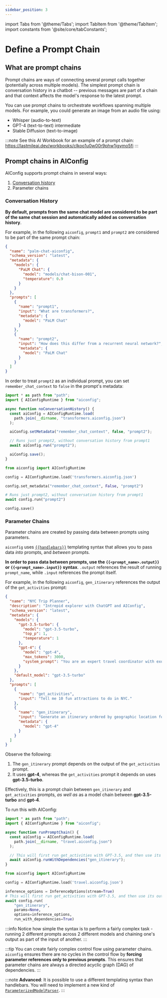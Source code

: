 ```yaml
---
sidebar_position: 3
---
```


import Tabs from '@theme/Tabs';
import TabItem from '@theme/TabItem';
import constants from '@site/core/tabConstants';

# Define a Prompt Chain

## What are prompt chains

Prompt chains are ways of connecting several prompt calls together (potentially across multiple models). The simplest prompt chain is conversation history in a chatbot -- previous messages are part of a chain and that context affects the model's response to the latest prompt.

You can use prompt chains to orchestrate workflows spanning multiple models. For example, you could generate an image from an audio file using:

- Whisper (audio-to-text)
- GPT-4 (text-to-text) intermediate
- Stable Diffusion (text-to-image)

:::note
See this AI Workbook for an example of a prompt chain: https://lastmileai.dev/workbooks/clkoo1u0w00r9phw1jgymo5fi
:::

## Prompt chains in AIConfig

AIConfig supports prompt chains in several ways:

1. [Conversation history](#conversation-history)
2. Parameter chains

### Conversation History

**By default, prompts from the same chat model are considered to be part of the same chat session and automatically added as conversation history**.

For example, in the following `aiconfig`, `prompt1` and `prompt2` are considered to be part of the same prompt chain:

```json title="transformers.aiconfig.json"
{
  "name": "palm-chat-aiconfig",
  "schema_version": "latest",
  "metadata": {
    "models": {
      "PaLM Chat": {
        "model": "models/chat-bison-001",
        "temperature": 0.9
      }
    }
  },
  "prompts": [
    {
      "name": "prompt1",
      "input": "What are transformers?",
      "metadata": {
        "model": "PaLM Chat"
      }
    },
    {
      "name": "prompt2",
      "input": "How does this differ from a recurrent neural network?",
      "metadata": {
        "model": "PaLM Chat"
      }
    }
  ]
}
```

In order to treat `prompt2` as an individual prompt, you can set `remember_chat_context` to `false` in the prompt's metadata:

<Tabs groupId="aiconfig-language" queryString defaultValue={constants.defaultAIConfigLanguage} values={constants.aiConfigLanguages}>
<TabItem value="node">

```typescript title="app.ts"
import * as path from "path";
import { AIConfigRuntime } from "aiconfig";

async function noConversationHistory() {
  const aiConfig = AIConfigRuntime.load(
    path.join(__dirname, "transformers.aiconfig.json")
  );

  aiConfig.setMetadata("remember_chat_context", false, "prompt2");

  // Runs just prompt2, without conversation history from prompt1
  await aiConfig.run("prompt2");

  aiConfig.save();
}
```

</TabItem>
<TabItem value="python">

```python title="app.py"
from aiconfig import AIConfigRuntime

config = AIConfigRuntime.load('transformers.aiconfig.json')

config.set_metadata("remember_chat_context", False, "prompt2")

# Runs just prompt2, without conversation history from prompt1
await config.run("prompt2")

config.save()
```

</TabItem>
</Tabs>

### Parameter Chains

Parameter chains are created by passing data between prompts using parameters.

`aiconfig` uses [`{{handlebars}}`](https://handlebarsjs.com/) templating syntax that allows you to pass data _into_ prompts, and _between_ prompts.

**In order to pass data between prompts, use the `{{<prompt_name>.output}}` or `{{<prompt_name>.input}}` syntax**. `.output` references the result of running `prompt_name`, while `.input` references the prompt itself.

For example, in the following `aiconfig`, `gen_itinerary` references the output of the `get_activities` prompt:

```json title="travel.aiconfig.json"
{
  "name": "NYC Trip Planner",
  "description": "Intrepid explorer with ChatGPT and AIConfig",
  "schema_version": "latest",
  "metadata": {
    "models": {
      "gpt-3.5-turbo": {
        "model": "gpt-3.5-turbo",
        "top_p": 1,
        "temperature": 1
      },
      "gpt-4": {
        "model": "gpt-4",
        "max_tokens": 3000,
        "system_prompt": "You are an expert travel coordinator with exquisite taste."
      }
    },
    "default_model": "gpt-3.5-turbo"
  },
  "prompts": [
    {
      "name": "get_activities",
      "input": "Tell me 10 fun attractions to do in NYC."
    },
    {
      "name": "gen_itinerary",
      "input": "Generate an itinerary ordered by geographic location for these activities: {{get_activities.output}}.",
      "metadata": {
        "model": "gpt-4"
      }
    }
  ]
}
```

Observe the following:

1. The `gen_itinerary` prompt depends on the output of the `get_activities` prompt.
2. It uses **gpt-4**, whereas the `get_activities` prompt it depends on uses **gpt-3.5-turbo**.

Effectively, this is a prompt chain between `gen_itinerary` and `get_activities` prompts, _as well as_ as a model chain between **gpt-3.5-turbo** and **gpt-4**.

To run this with AIConfig:

<Tabs groupId="aiconfig-language" queryString defaultValue={constants.defaultAIConfigLanguage} values={constants.aiConfigLanguages}>
<TabItem value="node">

```typescript
import * as path from "path";
import { AIConfigRuntime } from "aiconfig";

async function runPromptChain() {
  const aiConfig = AIConfigRuntime.load(
    path.join(__dirname, "travel.aiconfig.json")
  );

  // This will first run get_activities with GPT-3.5, and then use its output to run the gen_itinerary using GPT-4
  await aiConfig.runWithDependencies("gen_itinerary");
}
```

</TabItem>
<TabItem value="python">

```python
from aiconfig import AIConfigRuntime

config = AIConfigRuntime.load('travel.aiconfig.json')

inference_options = InferenceOptions(stream=True)
# This will first run get_activities with GPT-3.5, and then use its output to run the gen_itinerary using GPT-4
await config.run(
    "gen_itinerary",
    params=None,
    options=inference_options,
    run_with_dependencies=True)
```

</TabItem>
</Tabs>

:::info
Notice how simple the syntax is to perform a fairly complex task - running 2 different prompts across 2 different models and chaining one's output as part of the input of another.
:::

:::tip
You can create fairly complex control flow using parameter chains. `aiconfig` ensures there are no cycles in the control flow by **forcing parameter references only to previous prompts**. This ensures that parameter chains are always a directed acyclic graph (DAG) of dependencies.
:::

:::note
**Advanced**: It is possible to use a different templating syntax than handlebars. You will need to implement a new kind of [`ParameterizedModelParser`](https://github.com/lastmile-ai/aiconfig/blob/main/python/src/aiconfig/default_parsers/parameterized_model_parser.py).
:::
